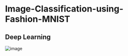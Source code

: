 # Image-Classification-using-Fashion-MNIST
## Deep Learning

![image](https://github.com/Pramod2021-24IT/Image-Classification-using-Fashion-MNIST/assets/95674009/8fe160f4-08b6-465d-bb5f-23220aa55c30)
